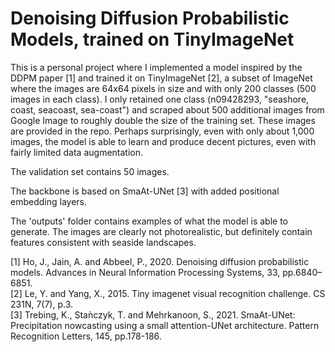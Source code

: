 # Denoising Diffusion Probabilistic Models, trained on TinyImageNet

This is a personal project where I implemented a model inspired by the DDPM paper [1] and trained it on TinyImageNet [2], a subset of ImageNet
where the images are 64x64 pixels in size and with only 200 classes (500 images in each class). I only retained one class (n09428293, "seashore,
coast, seacoast, sea-coast") and scraped about 500 additional images from Google Image to roughly double the size of the training set. These images are provided 
in the repo. Perhaps surprisingly, even with only about 1,000 images, the model is able to learn and produce decent pictures, even with fairly limited data augmentation.

The validation set contains 50 images.

The backbone is based on SmaAt-UNet \[3\] with added positional embedding layers.

The 'outputs' folder contains examples of what the model is able to generate. The images are clearly not photorealistic, but definitely contain features consistent with 
seaside landscapes.

\[1\] Ho, J., Jain, A. and Abbeel, P., 2020. Denoising diffusion probabilistic models. Advances in Neural Information Processing Systems, 33, pp.6840–6851.  
\[2\] Le, Y. and Yang, X., 2015. Tiny imagenet visual recognition challenge. CS 231N, 7(7), p.3.  
\[3\] Trebing, K., Staǹczyk, T. and Mehrkanoon, S., 2021. SmaAt-UNet: Precipitation nowcasting using a small attention-UNet architecture. 
Pattern Recognition Letters, 145, pp.178-186.
